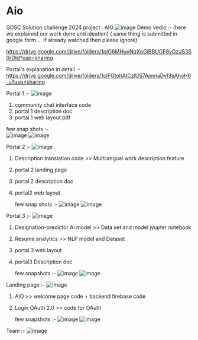 # Aio
GDSC Solution challenge 2024 project : AIO
![image](https://github.com/sandeshlavshetty/Aio/assets/138968398/702461ad-53f8-4d03-bc3f-0d304fa74977)
Demo vedio :- (here we explained our work done and ideation) ( same thing is submitted in google form.... If already watched then please ignore)

https://drive.google.com/drive/folders/1pIG6MHuvNqXpGlBBUGF8vOzJS3S0rDId?usp=sharing

Portal's explanation in detail :- https://drive.google.com/drive/folders/1ciFGtohAtCzlUS7AjmnaDvI3eAhoH6_u?usp=sharing

Portal 1 :- 
![image](https://github.com/sandeshlavshetty/Aio/assets/138968398/6abed86a-3ea3-432a-a996-8810e82c65a0)
1. community chat interface code
2. portal 1 description doc
3. portal 1 web layout pdf
   
  few snap shots :-  
     ![image](https://github.com/sandeshlavshetty/Aio/assets/138968398/20083acc-bb7c-48ba-88d8-cd72146069d0)
     ![image](https://github.com/sandeshlavshetty/Aio/assets/138968398/cf942ca8-506f-488d-b944-6426bc5890ff)

Portal 2 :-
![image](https://github.com/sandeshlavshetty/Aio/assets/138968398/ab3def7c-cf2c-4b7b-b8ee-1436c23aee3d)
1. Description translation code >> Multilangual work description feature
2. portal 2 landing page
3. portal 2 description doc
4. portal2 web layout
   
   few snap shots :- 
     ![image](https://github.com/sandeshlavshetty/Aio/assets/138968398/5927d54a-2e42-40b9-bdd5-fcaab353378c)
     ![image](https://github.com/sandeshlavshetty/Aio/assets/138968398/e167e097-cf8e-4c32-af94-7b3eeffd1f0b)

Portal 3 :- 
![image](https://github.com/sandeshlavshetty/Aio/assets/138968398/14fadddb-5db9-4ea1-846c-be83b0535475)
1. Designation-predictor Ai model >> Data set and model jyupter notebook
2. Resume analytics >> NLP model and Dataset
3. portal 3 web layout
4. portal3 Description doc
   
   few snapshots :-
   ![image](https://github.com/sandeshlavshetty/Aio/assets/138968398/67de5acb-995f-4129-a2de-8044611d544e)
   ![image](https://github.com/sandeshlavshetty/Aio/assets/138968398/b4e9fdee-8244-449d-b0ce-c3fd43dba0d0)

Landing page :- 
![image](https://github.com/sandeshlavshetty/Aio/assets/138968398/196da16b-4511-4668-bdb7-c71b649bf9ee)
1. AIO >> welcome page code + backend firebase code
2. Login OAuth 2.0 >> code for OAuth

   few snapshots :-
   ![image](https://github.com/sandeshlavshetty/Aio/assets/138968398/69d4c123-b723-48ae-9c45-34ae2371fa92)
   ![image](https://github.com/sandeshlavshetty/Aio/assets/138968398/c019fbb4-e5a1-41b6-85f8-c59a39f5a399)






   



 

Team :- 
![image](https://github.com/sandeshlavshetty/Aio/assets/138968398/c21b44df-c93e-4439-8caa-ee218850faa4)


